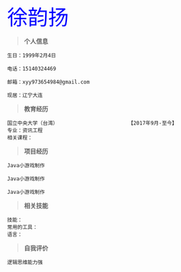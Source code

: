 <font color="#0000ff" size="10">徐韵扬</font>

> **个人信息**

```
生日：1999年2月4日

电话：15140324469

邮箱：xyy973654984@gmail.com

现居：辽宁大连
```

> **教育经历**

```
国立中央大学（台湾）                       【2017年9月-至今】
专业：资讯工程
相关课程：
```

> **项目经历**

```
Java小游戏制作
```
```
Java小游戏制作
```
```
Java小游戏制作
```

> **相关技能**

```
技能：
常用的工具：
语言：
```

> **自我评价**

```
逻辑思维能力强
```
